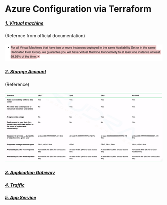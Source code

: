 # Azure Configuration via Terraform

##### [1. Virtual machine](vm.tf)
(Refernce from official documentation)
##### ![from-azure.png](references%2Ffrom-azure.png)
##### [2. Storage Account](storageAccount.tf) 
(Reference)
##### ![azure-storage-account.png](references%2Fazure-storage-account.png)
##### [3. Application Gateway](applicationGateway.tf)
##### [4. Traffic](traffic.tf)
##### [5. App Service](appService.tf)

